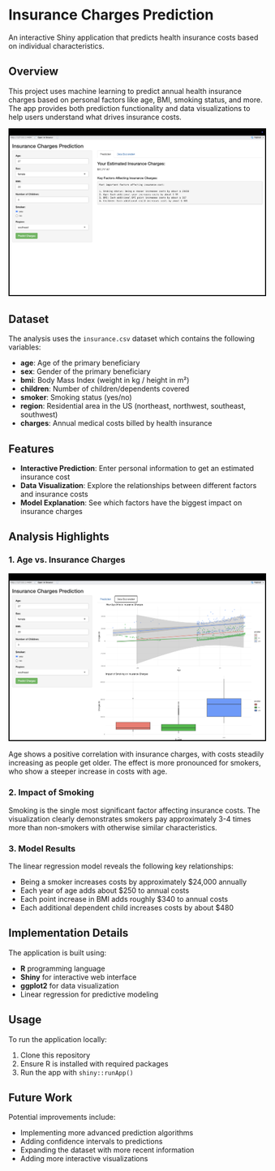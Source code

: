 # Insurance Charges Prediction

An interactive Shiny application that predicts health insurance costs based on individual characteristics.

## Overview

This project uses machine learning to predict annual health insurance charges based on personal factors like age, BMI, smoking status, and more. The app provides both prediction functionality and data visualizations to help users understand what drives insurance costs.

<img src="assets/Model%20Prediction%20UI.png" alt="Model Prediction UI" width="800" style="border: 2px solid black;">

## Dataset

The analysis uses the `insurance.csv` dataset which contains the following variables:
- **age**: Age of the primary beneficiary
- **sex**: Gender of the primary beneficiary
- **bmi**: Body Mass Index (weight in kg / height in m²)
- **children**: Number of children/dependents covered
- **smoker**: Smoking status (yes/no)
- **region**: Residential area in the US (northeast, northwest, southeast, southwest)
- **charges**: Annual medical costs billed by health insurance

## Features

- **Interactive Prediction**: Enter personal information to get an estimated insurance cost
- **Data Visualization**: Explore the relationships between different factors and insurance costs
- **Model Explanation**: See which factors have the biggest impact on insurance charges

## Analysis Highlights

### 1. Age vs. Insurance Charges
<img src="assets/Data%20Visualization.png" alt="Smoking Impact" width="600" style="border: 2px solid black;">

Age shows a positive correlation with insurance charges, with costs steadily increasing as people get older. The effect is more pronounced for smokers, who show a steeper increase in costs with age.

### 2. Impact of Smoking

Smoking is the single most significant factor affecting insurance costs. The visualization clearly demonstrates smokers pay approximately 3-4 times more than non-smokers with otherwise similar characteristics.

### 3. Model Results
The linear regression model reveals the following key relationships:
- Being a smoker increases costs by approximately $24,000 annually
- Each year of age adds about $250 to annual costs
- Each point increase in BMI adds roughly $340 to annual costs
- Each additional dependent child increases costs by about $480

## Implementation Details

The application is built using:
- **R** programming language
- **Shiny** for interactive web interface
- **ggplot2** for data visualization
- Linear regression for predictive modeling

## Usage

To run the application locally:
1. Clone this repository
2. Ensure R is installed with required packages
3. Run the app with `shiny::runApp()`

## Future Work

Potential improvements include:
- Implementing more advanced prediction algorithms
- Adding confidence intervals to predictions
- Expanding the dataset with more recent information
- Adding more interactive visualizations
